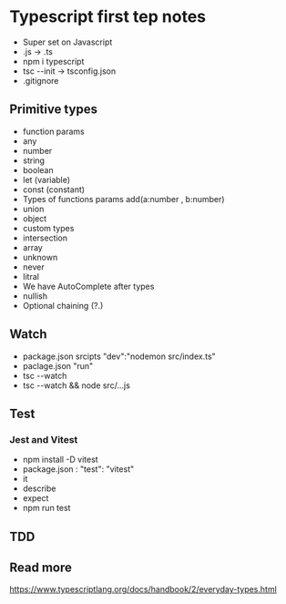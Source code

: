 # Typescript first tep notes

- Super set on Javascript
- .js -> .ts
- npm i typescript
- tsc --init -> tsconfig.json
- .gitignore

## Primitive types

- function params
- any
- number
- string
- boolean
- let (variable)
- const (constant)
- Types of functions params add(a:number , b:number)
- union
- object
- custom types
- intersection
- array
- unknown
- never
- litral
- We have AutoComplete after types
- nullish
- Optional chaining (?.)

## Watch

- package.json srcipts "dev":"nodemon src/index.ts"
- paclage.json "run"
- tsc --watch
- tsc --watch && node src/...js

## Test

### Jest and Vitest

- npm install -D vitest
- package.json : "test": "vitest"
- it
- describe
- expect
- npm run test

## TDD

## Read more

https://www.typescriptlang.org/docs/handbook/2/everyday-types.html
